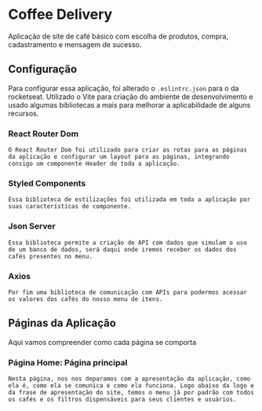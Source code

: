 # Coffee Delivery
  Aplicação de site de café básico com escolha de produtos, compra, cadastramento e mensagem de sucesso.

## Configuração
  Para configurar essa aplicação, foi alterado o `.eslintrc.json` para o da rocketseat. Utilizado o Vite para criação do ambiente de desenvolvimento e usado algumas bibliotecas a mais para melhorar a aplicabilidade de alguns recursos.

  ### React Router Dom
    O React Router Dom foi utilizado para criar as rotas para as páginas da aplicação e configurar um layout para as páginas, integrando consigo um componente Header de toda a aplicação.

  ### Styled Components
    Essa biblioteca de estilizações foi utilizada em toda a aplicação por suas características de componente.

  ### Json Server
    Essa biblioteca permite a criação de API com dados que simulam o uso de um banco de dados, será daqui onde iremos receber os dados dos cafés presentes no menu.

  ### Axios
    Por fim uma biblioteca de comunicação com APIs para podermos acessar os valores dos cafés do nosso menu de itens.

## Páginas da Aplicação
  Aqui vamos compreender como cada página se comporta
  
  ### Página Home: Página principal
    Nesta página, nos nos deparamos com a apresentação da aplicação, como ela é, como ela se comunica e como ela funciona. Logo abaixo da logo e da frase de apresentação do site, temos o menu já por padrão com todos os cafés e os filtros dispensáveis para seus clientes e usuários.